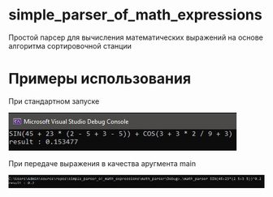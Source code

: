 # simple_parser_of_math_expressions
Простой парсер для вычисления математических выражений на основе алгоритма сортировочной станции

# Примеры использования

При стандартном запуске

![Image alt](https://github.com/mamkad/simple_parser_of_math_expressions/blob/main/example1.JPG)

При передаче выражения в качества аругмента main

![Image alt](https://github.com/mamkad/simple_parser_of_math_expressions/blob/main/example2.JPG)
